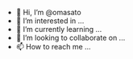 - 👋 Hi, I’m @omasato
- 👀 I’m interested in ...
- 🌱 I’m currently learning ...
- 💞️ I’m looking to collaborate on ...
- 📫 How to reach me ...

<!---
omasato/omasato is a ✨ special ✨ repository because its `README.md` (this file) appears on your GitHub profile.
You can click the Preview link to take a look at your changes.
--->
